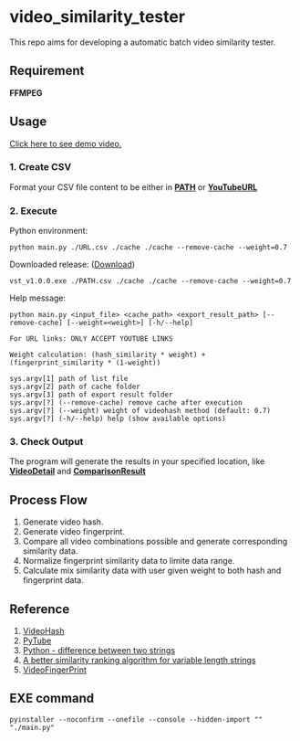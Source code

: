 # video_similarity_tester

This repo aims for developing a automatic batch video similarity tester.

## Requirement

**FFMPEG**

## Usage

[Click here to see demo video.](https://youtu.be/900zgVB_6vA)

### 1. Create CSV

Format your CSV file content to be either in **[PATH](https://github.com/belongtothenight/video_similarity_tester/blob/main/src/PATH_list.csv)** or **[YouTubeURL](https://github.com/belongtothenight/video_similarity_tester/blob/main/src/URL_list.csv)**

### 2. Execute

Python environment:
```
python main.py ./URL.csv ./cache ./cache --remove-cache --weight=0.7
```

Downloaded release: ([Download](https://github.com/belongtothenight/video_similarity_tester/releases/tag/v1.0.0))
```
vst_v1.0.0.exe ./PATH.csv ./cache ./cache --remove-cache --weight=0.7
```

Help message:
```
python main.py <input_file> <cache_path> <export_result_path> [--remove-cache] [--weight=<weight>] [-h/--help]

For URL links: ONLY ACCEPT YOUTUBE LINKS

Weight calculation: (hash_similarity * weight) + (fingerprint_similarity * (1-weight))

sys.argv[1] path of list file
sys.argv[2] path of cache folder
sys.argv[3] path of export result folder
sys.argv[?] (--remove-cache) remove cache after execution
sys.argv[?] (--weight) weight of videohash method (default: 0.7)
sys.argv[?] (-h/--help) help (show available options)
```

### 3. Check Output

The program will generate the results in your specified location, like **[VideoDetail](https://github.com/belongtothenight/video_similarity_tester/blob/main/src/cache/video_detail.csv)** and **[ComparisonResult](https://github.com/belongtothenight/video_similarity_tester/blob/main/src/cache/comparison_result.csv)**

## Process Flow

1. Generate video hash.
2. Generate video fingerprint.
3. Compare all video combinations possible and generate corresponding similarity data.
4. Normalize fingerprint similarity data to limite data range.
5. Calculate mix similarity data with user given weight to both hash and fingerprint data.

## Reference

1. [VideoHash](https://github.com/akamhy/videohash)
2. [PyTube](https://www.the-analytics.club/download-youtube-videos-in-python/)
3. [Python - difference between two strings](https://stackoverflow.com/questions/17904097/python-difference-between-two-strings)
4. [A better similarity ranking algorithm for variable length strings](https://stackoverflow.com/questions/653157/a-better-similarity-ranking-algorithm-for-variable-length-strings)
5. [VideoFingerPrint](https://pypi.org/project/videofingerprint/)

## EXE command

```pyinstaller --noconfirm --onefile --console --hidden-import "" "./main.py"```
